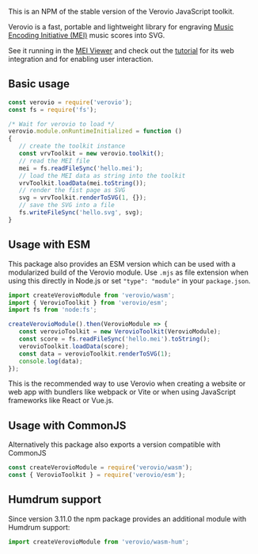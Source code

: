 This is an NPM of the stable version of the Verovio JavaScript toolkit.

Verovio is a fast, portable and lightweight library for engraving [Music Encoding Initiative (MEI)](http://www.music-encoding.org) music scores into SVG.

See it running in the [MEI Viewer](http://www.verovio.org/mei-viewer.xhtml) and check out the [tutorial](http://www.verovio.org/tutorial.xhtml) for its web integration and for enabling user interaction.

## Basic usage

```js
const verovio = require('verovio');
const fs = require('fs');

/* Wait for verovio to load */
verovio.module.onRuntimeInitialized = function ()
{
   // create the toolkit instance
   const vrvToolkit = new verovio.toolkit();
   // read the MEI file
   mei = fs.readFileSync('hello.mei');
   // load the MEI data as string into the toolkit
   vrvToolkit.loadData(mei.toString());
   // render the fist page as SVG
   svg = vrvToolkit.renderToSVG(1, {});
   // save the SVG into a file
   fs.writeFileSync('hello.svg', svg);
}
```

## Usage with ESM

This package also provides an ESM version which can be used with a modularized build of the Verovio module. Use `.mjs` as file extension when using this directly in Node.js or set `"type": "module"` in your `package.json`.

```js
import createVerovioModule from 'verovio/wasm';
import { VerovioToolkit } from 'verovio/esm';
import fs from 'node:fs';

createVerovioModule().then(VerovioModule => {
   const verovioToolkit = new VerovioToolkit(VerovioModule);
   const score = fs.readFileSync('hello.mei').toString();
   verovioToolkit.loadData(score);
   const data = verovioToolkit.renderToSVG(1);
   console.log(data);
});
```

This is the recommended way to use Verovio when creating a website or web app with bundlers like webpack or Vite or when using JavaScript frameworks like React or Vue.js.

## Usage with CommonJS

Alternatively this package also exports a version compatible with CommonJS

```js
const createVerovioModule = require('verovio/wasm');
const { VerovioToolkit } = require('verovio/esm');
```

## Humdrum support

Since version 3.11.0 the npm package provides an additional module with Humdrum support:

```js
import createVerovioModule from 'verovio/wasm-hum';
```

